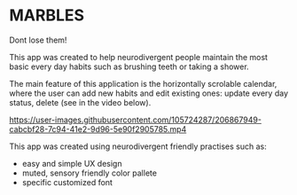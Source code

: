 # MARBLES
Dont lose them!

This app was created to help neurodivergent people maintain the most basic every day habits such as brushing teeth or taking a shower. 

The main feature of this application is the horizontally scrolable calendar, where the user can add new habits and edit existing ones: update every day status, delete (see in the video below).

https://user-images.githubusercontent.com/105724287/206867949-cabcbf28-7c94-41e2-9d96-5e90f2905785.mp4

This app was created using neurodivergent friendly practises such as:
- easy and simple UX design
- muted, sensory friendly color pallete
- specific customized font
